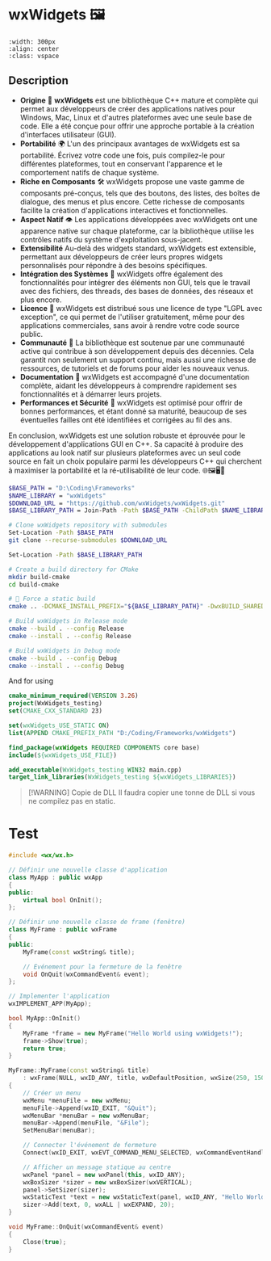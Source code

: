 # wxWidgets 🖼️

```{image} ../../_static/_medias/coding/clion/wxwidgetslogo.png
:width: 300px
:align: center
:class: vspace
```

## Description
- **Origine** 🌱 
	**wxWidgets** est une bibliothèque C++ mature et complète qui permet aux développeurs de créer des applications natives pour Windows, Mac, Linux et d'autres plateformes avec une seule base de code. Elle a été conçue pour offrir une approche portable à la création d'interfaces utilisateur (GUI).
- **Portabilité** 🌍
	L'un des principaux avantages de wxWidgets est sa portabilité. Écrivez votre code une fois, puis compilez-le pour différentes plateformes, tout en conservant l'apparence et le comportement natifs de chaque système.
- **Riche en Composants** 🛠️
    wxWidgets propose une vaste gamme de composants pré-conçus, tels que des boutons, des listes, des boîtes de dialogue, des menus et plus encore. Cette richesse de composants facilite la création d'applications interactives et fonctionnelles.
- **Aspect Natif** 👁️
    Les applications développées avec wxWidgets ont une apparence native sur chaque plateforme, car la bibliothèque utilise les contrôles natifs du système d'exploitation sous-jacent.
- **Extensibilité** 
    Au-delà des widgets standard, wxWidgets est extensible, permettant aux développeurs de créer leurs propres widgets personnalisés pour répondre à des besoins spécifiques.
- **Intégration des Systèmes** 🔄
    wxWidgets offre également des fonctionnalités pour intégrer des éléments non GUI, tels que le travail avec des fichiers, des threads, des bases de données, des réseaux et plus encore.
- **Licence** 📜
    wxWidgets est distribué sous une licence de type "LGPL avec exception", ce qui permet de l'utiliser gratuitement, même pour des applications commerciales, sans avoir à rendre votre code source public.
- **Communauté** 💬
    La bibliothèque est soutenue par une communauté active qui contribue à son développement depuis des décennies. Cela garantit non seulement un support continu, mais aussi une richesse de ressources, de tutoriels et de forums pour aider les nouveaux venus.
- **Documentation** 📖
    wxWidgets est accompagné d'une documentation complète, aidant les développeurs à comprendre rapidement ses fonctionnalités et à démarrer leurs projets.
- **Performances et Sécurité** 🔐
    wxWidgets est optimisé pour offrir de bonnes performances, et étant donné sa maturité, beaucoup de ses éventuelles failles ont été identifiées et corrigées au fil des ans.

En conclusion, wxWidgets est une solution robuste et éprouvée pour le développement d'applications GUI en C++. Sa capacité à produire des applications au look natif sur plusieurs plateformes avec un seul code source en fait un choix populaire parmi les développeurs C++ qui cherchent à maximiser la portabilité et la ré-utilisabilité de leur code. 🌐🖼️🖥️👥

```bash
$BASE_PATH = "D:\Coding\Frameworks"
$NAME_LIBRARY = "wxWidgets"
$DOWNLOAD_URL = "https://github.com/wxWidgets/wxWidgets.git"
$BASE_LIBRARY_PATH = Join-Path -Path $BASE_PATH -ChildPath $NAME_LIBRARY

# Clone wxWidgets repository with submodules
Set-Location -Path $BASE_PATH
git clone --recurse-submodules $DOWNLOAD_URL

Set-Location -Path $BASE_LIBRARY_PATH

# Create a build directory for CMake
mkdir build-cmake
cd build-cmake

# 🔧 Force a static build
cmake .. -DCMAKE_INSTALL_PREFIX="${BASE_LIBRARY_PATH}" -DwxBUILD_SHARED=OFF -DwxUSE_UNICODE=ON

# Build wxWidgets in Release mode
cmake --build . --config Release
cmake --install . --config Release

# Build wxWidgets in Debug mode
cmake --build . --config Debug
cmake --install . --config Debug
```

And for using

```cmake
cmake_minimum_required(VERSION 3.26)
project(WxWidgets_testing)
set(CMAKE_CXX_STANDARD 23)

set(wxWidgets_USE_STATIC ON)
list(APPEND CMAKE_PREFIX_PATH "D:/Coding/Frameworks/wxWidgets")

find_package(wxWidgets REQUIRED COMPONENTS core base)
include(${wxWidgets_USE_FILE})

add_executable(WxWidgets_testing WIN32 main.cpp)
target_link_libraries(WxWidgets_testing ${wxWidgets_LIBRARIES})
```

> [!WARNING] Copie de DLL
> Il faudra copier une tonne de DLL si vous ne compilez pas en static.

# Test
```cpp
#include <wx/wx.h>

// Définir une nouvelle classe d'application
class MyApp : public wxApp
{
public:
    virtual bool OnInit();
};

// Définir une nouvelle classe de frame (fenêtre)
class MyFrame : public wxFrame
{
public:
    MyFrame(const wxString& title);

    // Evénement pour la fermeture de la fenêtre
    void OnQuit(wxCommandEvent& event);
};

// Implementer l'application
wxIMPLEMENT_APP(MyApp);

bool MyApp::OnInit()
{
    MyFrame *frame = new MyFrame("Hello World using wxWidgets!");
    frame->Show(true);
    return true;
}

MyFrame::MyFrame(const wxString& title)
    : wxFrame(NULL, wxID_ANY, title, wxDefaultPosition, wxSize(250, 150))
{
    // Créer un menu
    wxMenu *menuFile = new wxMenu;
    menuFile->Append(wxID_EXIT, "&Quit");
    wxMenuBar *menuBar = new wxMenuBar;
    menuBar->Append(menuFile, "&File");
    SetMenuBar(menuBar);

    // Connecter l'événement de fermeture
    Connect(wxID_EXIT, wxEVT_COMMAND_MENU_SELECTED, wxCommandEventHandler(MyFrame::OnQuit));

    // Afficher un message statique au centre
    wxPanel *panel = new wxPanel(this, wxID_ANY);
    wxBoxSizer *sizer = new wxBoxSizer(wxVERTICAL);
    panel->SetSizer(sizer);
    wxStaticText *text = new wxStaticText(panel, wxID_ANY, "Hello World!", wxDefaultPosition, wxDefaultSize, wxALIGN_CENTER);
    sizer->Add(text, 0, wxALL | wxEXPAND, 20);
}

void MyFrame::OnQuit(wxCommandEvent& event)
{
    Close(true);
}

```